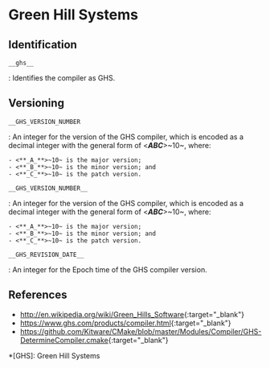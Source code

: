 # Green Hill Systems

## Identification

`__ghs__`

:   Identifies the compiler as GHS.

## Versioning

`__GHS_VERSION_NUMBER`

:   An integer for the version of the GHS compiler, which is encoded as a decimal integer with the general form of <**_ABC_**>~10~, where:

    - <**_A_**>~10~ is the major version;
    - <**_B_**>~10~ is the minor version; and
    - <**_C_**>~10~ is the patch version.

`__GHS_VERSION_NUMBER__`

:   An integer for the version of the GHS compiler, which is encoded as a decimal integer with the general form of <**_ABC_**>~10~, where:

    - <**_A_**>~10~ is the major version;
    - <**_B_**>~10~ is the minor version; and
    - <**_C_**>~10~ is the patch version.

`__GHS_REVISION_DATE__`

:   An integer for the Epoch time of the GHS compiler version.

## References

- <http://en.wikipedia.org/wiki/Green_Hills_Software>{:target="_blank"}
- <https://www.ghs.com/products/compiler.html>{:target="_blank"}
- <https://github.com/Kitware/CMake/blob/master/Modules/Compiler/GHS-DetermineCompiler.cmake>{:target="_blank"}

*[GHS]: Green Hill Systems
